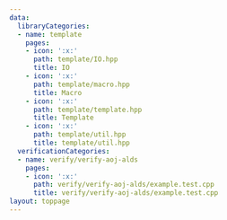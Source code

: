 ```yaml
---
data:
  libraryCategories:
  - name: template
    pages:
    - icon: ':x:'
      path: template/IO.hpp
      title: IO
    - icon: ':x:'
      path: template/macro.hpp
      title: Macro
    - icon: ':x:'
      path: template/template.hpp
      title: Template
    - icon: ':x:'
      path: template/util.hpp
      title: template/util.hpp
  verificationCategories:
  - name: verify/verify-aoj-alds
    pages:
    - icon: ':x:'
      path: verify/verify-aoj-alds/example.test.cpp
      title: verify/verify-aoj-alds/example.test.cpp
layout: toppage
---
```

